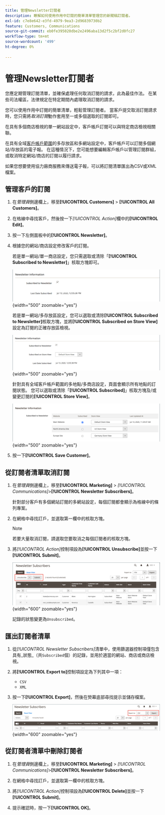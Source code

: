 ```yaml
---
title: 管理Newsletter訂閱者
description: 瞭解如何使用作用中訂閱的簡單清單管理您的新聞稿訂閱者。
exl-id: c7e8e642-e3fd-4979-9ea3-2d96839730b2
feature: Customers, Communications
source-git-commit: eb0fe395020dbe2e2496aba13d2f5c2bf2d0fc27
workflow-type: tm+mt
source-wordcount: '499'
ht-degree: 0%

---
```


# 管理Newsletter訂閱者

您應定期管理訂閱清單，並確保處理任何取消訂閱的請求，此為最佳作法。 在某些司法權區，法律規定在特定期間內處理取消訂閱的請求。

您可以使用作用中訂閱的簡單清單，輕鬆管理訂閱者。 當客戶提交取消訂閱請求時，您只需將&#x200B;_取消訂閱_&#x200B;動作套用至一或多個選取的訂閱即可。

在具有多個商店檢視的單一網站設定中，客戶帳戶訂閱可以與特定商店檢視相關聯。

在具有全域[客戶帳戶範圍](../customers/customer-account-scope.md)的多存放區和多網站設定中，客戶帳戶可以訂閱多個網站/存放區的電子報。 在這種情況下，您可能想要編輯客戶帳戶以管理訂閱群組，或取消特定網站/商店的訂閱以履行請求。

如果您想要使用協力廠商服務來傳送電子報，可以將訂閱清單匯出為CSV或XML檔案。

## 管理客戶的訂閱

1. 在&#x200B;_管理員_&#x200B;側邊欄上，移至&#x200B;**[!UICONTROL Customers]** > **[!UICONTROL All Customers]**。

1. 在格線中尋找客戶，然後按一下&#x200B;_[!UICONTROL Action]_&#x200B;欄中的&#x200B;**[!UICONTROL Edit]**。

1. 按一下左側面板中的&#x200B;**[!UICONTROL Newsletter]**。

1. 根據您的網站/商店設定修改客戶的訂閱。

   若是單一網站/單一商店設定，您只需選取或清除「**[!UICONTROL Subscribed to Newsletter]**」核取方塊即可。

   ![單一商店客戶電子報訂閱核取方塊](./assets/newsletter-customer-single-store.png){width="500" zoomable="yes"}

   若是單一網站/多存放區設定，您可以選取或清除&#x200B;**[!UICONTROL Subscribed to Newsletter]**&#x200B;核取方塊，並將&#x200B;**[!UICONTROL Subscribed on Store View]**&#x200B;設定為訂閱的正確存放區檢視。

   ![多商店客戶電子報訂閱核取方塊和商店檢視選擇器](./assets/newsletter-customer-multi-store.png){width="500" zoomable="yes"}

   針對具有全域客戶帳戶範圍的多地點/多商店設定，頁面會顯示所有地點的訂閱狀態。 您可以選取或清除「**[!UICONTROL Subscribed]**」核取方塊及/或變更訂閱的&#x200B;**[!UICONTROL Store View]**。

   ![多網站客戶電子報訂閱核取方塊和商店檢視選取器](./assets/newsletter-customer-multi-site.png){width="500" zoomable="yes"}

1. 按一下&#x200B;**[!UICONTROL Save Customer]**。

## 從訂閱者清單取消訂閱

1. 在&#x200B;_管理員_&#x200B;側邊欄上，移至&#x200B;**[!UICONTROL Marketing]** > _[!UICONTROL Communications]_>**[!UICONTROL Newsletter Subscribers]**。

   針對部分客戶有多個網站訂閱的多網站設定，每個訂閱都會顯示為格線中的條列專案。

1. 在網格中尋找訂戶，並選取第一欄中的核取方塊。

   >[!NOTE]
   >
   >若要大量取消訂閱，請選取您要取消之每個訂閱者的核取方塊。

1. 將&#x200B;_[!UICONTROL Action]_&#x200B;控制項設為&#x200B;**[!UICONTROL Unsubscribe]**&#x200B;並按一下&#x200B;**[!UICONTROL Submit]**。

   ![取消訂閱電子報](./assets/newsletter-unsubscribe.png){width="600" zoomable="yes"}

   記錄的狀態變更為`Unsubscribed`。

## 匯出訂閱者清單

1. 從&#x200B;_[!UICONTROL Newsletter Subscribers]_&#x200B;清單中，使用篩選器控制項僅包含具有_&#x200B;狀態&#x200B;_（共`Subscribed`個）的記錄，並用於適當的網站、商店或商店檢視。

1. 將&#x200B;**[!UICONTROL Export to]**&#x200B;控制項設定為下列其中一項：

   - `CSV`
   - `XML`

1. 按一下&#x200B;**[!UICONTROL Export]**，然後在熒幕底部尋找提示並儲存檔案。

   ![匯出Newsletter訂閱者](./assets/newsletter-subscribers-export.png){width="600" zoomable="yes"}

## 從訂閱者清單中刪除訂閱者

1. 在&#x200B;_管理員_&#x200B;側邊欄上，移至&#x200B;**[!UICONTROL Marketing]** > _[!UICONTROL Communications]_>**[!UICONTROL Newsletter Subscribers]**。

1. 在網格中尋找訂戶，並選取第一欄中的核取方塊。

1. 將&#x200B;_[!UICONTROL Action]_&#x200B;控制項設為&#x200B;**[!UICONTROL Delete]**&#x200B;並按一下&#x200B;**[!UICONTROL Submit]**。

1. 提示確認時，按一下&#x200B;**[!UICONTROL OK]**。
